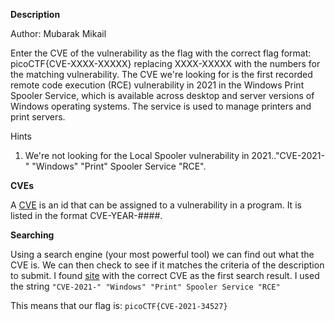 **Description**

Author: Mubarak Mikail

Enter the CVE of the vulnerability as the flag with the correct flag format: picoCTF{CVE-XXXX-XXXXX} replacing XXXX-XXXXX with the numbers for the matching vulnerability. The CVE we're looking for is the first recorded remote code execution (RCE) vulnerability in 2021 in the Windows Print Spooler Service, which is available across desktop and server versions of Windows operating systems. The service is used to manage printers and print servers.

Hints
1) We're not looking for the Local Spooler vulnerability in 2021.."CVE-2021-" "Windows" "Print" Spooler Service "RCE".

**CVEs**

A [CVE](https://www.redhat.com/en/topics/security/what-is-cve) is an id that can be assigned to a vulnerability in a program. It is listed in the format CVE-YEAR-####.

**Searching**

Using a search engine (your most powerful tool) we can find out what the CVE is. We can then check to see if it matches the criteria of the description to submit. I found [site](https://nsfocusglobal.com/windows-print-spooler-rce-vulnerabilities-cve-2021-1675-cve-2021-34527-mitigation-guide/) with the correct CVE as the first search result. I used the string ```"CVE-2021-" "Windows" "Print" Spooler Service "RCE"``` 

This means that our flag is: ```picoCTF{CVE-2021-34527}```
